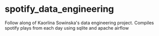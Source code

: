 # spotify_data_engineering
Follow along of Kaorlina Sowinska's data engineering project. Compiles spotify plays from each day using sqlite and apache airflow
